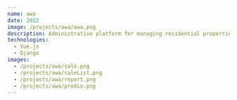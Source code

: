 ```yaml
---
name: awa
date: 2022
image: /projects/awa/awa.png
description: Administrative platform for managing residential properties, with debt control for water and sewer services,
technologies:
  - Vue.js
  - Django
images:
  - /projects/awa/sale.png
  - /projects/awa/saleList.png
  - /projects/awa/report.png
  - /projects/awa/predio.png
---
```


